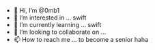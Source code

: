 - 👋 Hi, I’m @0mb1
- 👀 I’m interested in ... swift
- 🌱 I’m currently learning ... swift
- 💞️ I’m looking to collaborate on ...
- 📫 How to reach me ... to become a senior haha

<!---
0mb1/0mb1 is a ✨ special ✨ repository because its `README.md` (this file) appears on your GitHub profile.
You can click the Preview link to take a look at your changes.
--->
